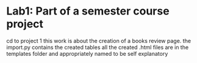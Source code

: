 # Lab1: Part of a semester course project
cd to project 1
  this work is about the creation of a books review page.
  the import.py contains the created tables
  all the created .html files are in the templates folder and appropriately named to be self explanatory
